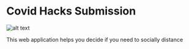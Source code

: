 # Covid Hacks Submission

![alt text](https://boch9401.github.io/CovidHax/img/index.png)

This web application helps you decide if you need to socially distance

